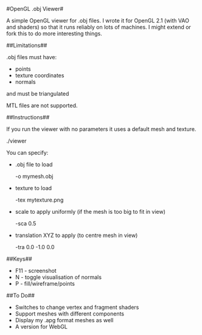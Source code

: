 #OpenGL .obj Viewer#

A simple OpenGL viewer for .obj files.
I wrote it for OpenGL 2.1 (with VAO and shaders) so that it runs reliably on
lots of machines.
I might extend or fork this to do more interesting things.

##Limitations##

.obj files must have:
* points
* texture coordinates
* normals

and must be triangulated

MTL files are not supported.


##Instructions##

If you run the viewer with no parameters it uses a default mesh and texture.

  ./viewer

You can specify:

* .obj file to load

    -o mymesh.obj

* texture to load

    -tex mytexture.png

* scale to apply uniformly (if the mesh is too big to fit in view)

    -sca 0.5

* translation XYZ to apply (to centre mesh in view)

    -tra 0.0 -1.0 0.0

##Keys##

* F11 - screenshot
* N - toggle visualisation of normals
* P - fill/wireframe/points

##To Do##

* Switches to change vertex and fragment shaders
* Support meshes with different components
* Display my .apg format meshes as well
* A version for WebGL
